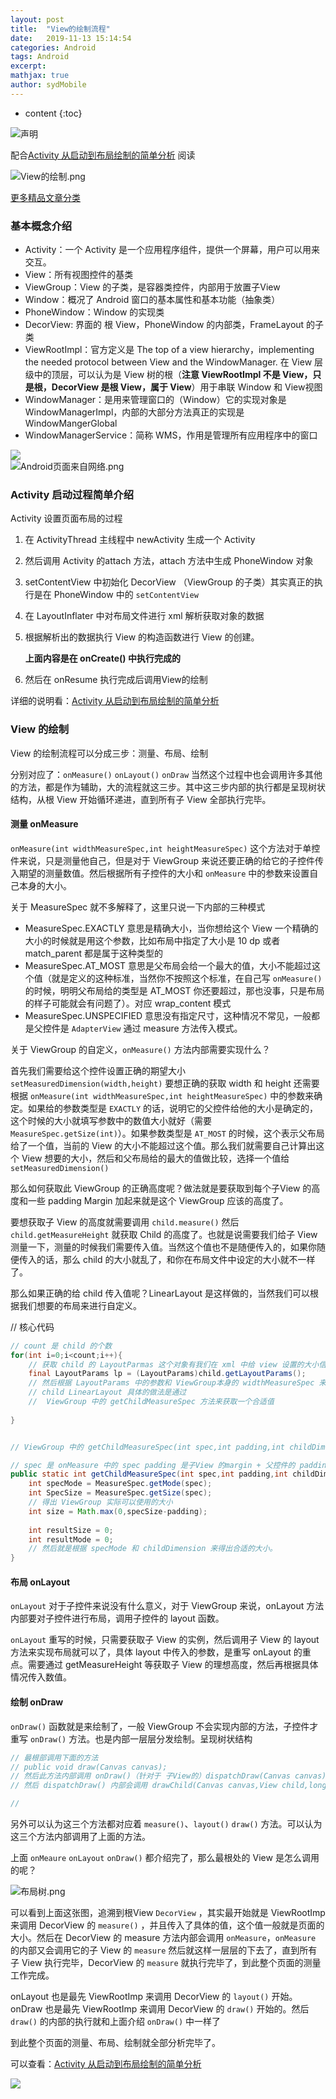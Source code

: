 ```yaml
---
layout: post
title:  "View的绘制流程"
date:   2019-11-13 15:14:54
categories: Android
tags: Android
excerpt: 
mathjax: true
author: sydMobile
---
```

* content
{:toc}
















![声明](https://user-gold-cdn.xitu.io/2019/5/22/16adf0c4dd3185d5?w=1080&h=237&f=png&s=1025845) 

配合[Activity 从启动到布局绘制的简单分析](https://blog.csdn.net/sydMobile/article/details/84941401) 阅读

![View的绘制.png](https://user-gold-cdn.xitu.io/2019/11/4/16e33ece2066db1c?w=1024&h=580&f=png&s=54527)  

[更多精品文章分类](https://mp.weixin.qq.com/s/B8DP0UMg1fup2_sJVtgjMw)

### 基本概念介绍

- Activity：一个 Activity 是一个应用程序组件，提供一个屏幕，用户可以用来交互。
- View：所有视图控件的基类
- ViewGroup：View 的子类，是容器类控件，内部用于放置子View
- Window：概况了 Android 窗口的基本属性和基本功能（抽象类）
- PhoneWindow：Window 的实现类
- DecorView: 界面的 根 View，PhoneWindow 的内部类，FrameLayout 的子类
- ViewRootImpl：官方定义是 The top of a view hierarchy，implementing the needed protocol between View and the WindowManager. 在 View 层级中的顶层，可以认为是 View 树的根（**注意 ViewRootImpl 不是 View，只是根，DecorView 是根 View，属于 View**）用于串联 Window 和 View视图
- WindowManager：是用来管理窗口的（Window）它的实现对象是 WindowManagerImpl，内部的大部分方法真正的实现是 WindowMangerGlobal
- WindowManagerService：简称 WMS，作用是管理所有应用程序中的窗口



![](F:\MyFile\myproject\MyGitHub\sydmobile.github.io\pic\以前\Android布局\Android页面来自网络.png)   
![Android页面来自网络.png](https://user-gold-cdn.xitu.io/2019/11/4/16e33ece208e2920?w=429&h=582&f=png&s=4619)



### Activity 启动过程简单介绍

Activity 设置页面布局的过程

1. 在 ActivityThread 主线程中 newActivity 生成一个 Activity

2. 然后调用 Activity 的attach 方法，attach 方法中生成 PhoneWindow 对象

3. setContentView 中初始化 DecorView （ViewGroup 的子类）其实真正的执行是在 PhoneWindow 中的 `setContentView`

4. 在 LayoutInflater 中对布局文件进行 xml 解析获取对象的数据

5. 根据解析出的数据执行 View 的构造函数进行 View 的创建。

   **上面内容是在 onCreate() 中执行完成的**

6. 然后在 onResume 执行完成后调用View的绘制

详细的说明看：[Activity 从启动到布局绘制的简单分析](https://blog.csdn.net/sydMobile/article/details/84941401) 

### View 的绘制

View 的绘制流程可以分成三步：测量、布局、绘制 

分别对应了：`onMeasure()` `onLayout()` `onDraw` 当然这个过程中也会调用许多其他的方法，都是作为辅助，大的流程就这三步。其中这三步内部的执行都是呈现树状结构，从根 View 开始循环递进，直到所有子 View 全部执行完毕。

#### 测量 onMeasure

`onMeasure(int widthMeasureSpec,int heightMeasureSpec)`  这个方法对于单控件来说，只是测量他自己，但是对于 ViewGroup 来说还要正确的给它的子控件传入期望的测量数值。然后根据所有子控件的大小和 `onMeasure` 中的参数来设置自己本身的大小。 

关于 MeasureSpec 就不多解释了，这里只说一下内部的三种模式

- MeasureSpec.EXACTLY 意思是精确大小，当你想给这个 View 一个精确的大小的时候就是用这个参数，比如布局中指定了大小是 10 dp 或者 match_parent 都是属于这种类型的
- MeasureSpec.AT_MOST 意思是父布局会给一个最大的值，大小不能超过这个值（就是定义的这种标准，当然你不按照这个标准，在自己写 `onMeasure()` 的时候，明明父布局给的类型是 AT_MOST 你还要超过，那也没事，只是布局的样子可能就会有问题了）。对应 wrap_content 模式
- MeasureSpec.UNSPECIFIED 意思没有指定尺寸，这种情况不常见，一般都是父控件是 `AdapterView` 通过 measure 方法传入模式。 

关于 ViewGroup 的自定义，`onMeasure()` 方法内部需要实现什么？

首先我们需要给这个控件设置正确的期望大小 `setMeasuredDimension(width,height)`  要想正确的获取 width 和 height 还需要根据 `onMeasure(int widthMeasureSpec,int heightMeasureSpec)`  中的参数来确定。如果给的参数类型是 `EXACTLY` 的话，说明它的父控件给他的大小是确定的，这个时候的大小就填写参数中的数值大小就好（需要 `MeasureSpec.getSize(int)`）。如果参数类型是 `AT_MOST` 的时候，这个表示父布局给了一个值，当前的 View 的大小不能超过这个值。那么我们就需要自己计算出这个 View 想要的大小，然后和父布局给的最大的值做比较，选择一个值给 `setMeasuredDimension()` 

那么如何获取此 ViewGroup 的正确高度呢？做法就是要获取到每个子View 的高度和一些 padding Margin 加起来就是这个 ViewGroup 应该的高度了。

要想获取子 View 的高度就需要调用 `child.measure()`  然后 `child.getMeasureHeight` 就获取 Child  的高度了。也就是说需要我们给子 View 测量一下，测量的时候我们需要传入值。当然这个值也不是随便传入的，如果你随便传入的话，那么 child 的大小就乱了，和你在布局文件中设定的大小就不一样了。

那么如果正确的给 child 传入值呢？LinearLayout 是这样做的，当然我们可以根据我们想要的布局来进行自定义。

// 核心代码

```java
// count 是 child 的个数
for(int i=0;i<count;i++){
    // 获取 child 的 LayoutParmas 这个对象有我们在 xml 中给 view 设置的大小信息
	final LayoutParams lp = (LayoutParams)child.getLayoutParams();
    // 然后根据 LayoutParams 中的参数和 ViewGroup本身的 widthMeasureSpec 来进行对比，选择一个合适的数值给
    // child LinearLayout 具体的做法是通过 
    //  ViewGroup 中的 getChildMeasureSpec 方法来获取一个合适值
    
}


// ViewGroup 中的 getChildMeasureSpec(int spec,int padding,int childDimension) 方法的实现代码

// spec 是 onMeasure 中的 spec padding 是子View 的margin + 父控件的 padding  childDimension 是子 View 在布局文件中给定的大小
public static int getChildMeasureSpec(int spec,int padding,int childDimension){
    int specMode = MeasureSpec.getMode(spec);
    int SpecSize = MeasureSpec.getSize(spec);
    // 得出 ViewGroup 实际可以使用的大小
    int size = Math.max(0,specSize-padding);
    
    int resultSize = 0;
    int resultMode = 0;
    // 然后就是根据 specMode 和 childDimension 来得出合适的大小。
}

```

#### 布局 onLayout

`onLayout` 对于子控件来说没有什么意义，对于 ViewGroup 来说，onLayout 方法内部要对子控件进行布局，调用子控件的 layout 函数。

`onLayout` 重写的时候，只需要获取子 View 的实例，然后调用子 View 的 layout 方法来实现布局就可以了，具体 layout 中传入的参数，是重写 onLayout 的重点。需要通过 getMeasureHeight 等获取子 View 的理想高度，然后再根据具体情况传入数值。

#### 绘制 onDraw

`onDraw()`  函数就是来绘制了，一般 ViewGroup 不会实现内部的方法，子控件才重写 `onDraw()` 方法。也是内部一层层分发绘制。呈现树状结构

```java
// 最根部调用下面的方法
// public void draw(Canvas canvas);
// 然后此方法内部调用 onDraw()（针对于 子View的）dispatchDraw(Canvas canvas) (主要是针对于 ViewGroup 的)
// 然后 dispatchDraw() 内部会调用 drawChild(Canvas canvas,View child,long drawingTime) 然后此方法内部会执行 draw 方法,就这样一层一层下去了。如果最终到了子View就会终止，因为子View dispatchDraw 方法体是空的。

//
```



另外可以认为这三个方法都对应着 `measure()`、`layout()` `draw()` 方法。可以认为这三个方法内部调用了上面的方法。



上面 `onMeaure` `onLayout` `onDraw()` 都介绍完了，那么最根处的 View 是怎么调用的呢？

![布局树.png](https://user-gold-cdn.xitu.io/2019/11/4/16e33ece20dc253b?w=1125&h=1179&f=png&s=58718)

可以看到上面这张图，追溯到根View `DecorView` ，其实最开始就是 ViewRootImp 来调用 DecorView  的 `measure()` ，并且传入了具体的值，这个值一般就是页面的大小。然后在 DecorView 的 measure 方法内部会调用 `onMeasure`，`onMeasure` 的内部又会调用它的子 View 的 `measure` 然后就这样一层层的下去了，直到所有子 View 执行完毕，DecorView 的 `measure` 就执行完毕了，到此整个页面的测量工作完成。

onLayout 也是最先 ViewRootImp 来调用 DecorView 的 `layout()` 开始。onDraw 也是最先 ViewRootImp 来调用 DecorView 的 `draw()` 开始的。然后 `draw()` 的内部的执行就和上面介绍 `onDraw()` 中一样了

到此整个页面的测量、布局、绘制就全部分析完毕了。



可以查看：[Activity 从启动到布局绘制的简单分析](https://blog.csdn.net/sydMobile/article/details/84941401) 

![](https://user-gold-cdn.xitu.io/2019/10/10/16db5064ec1e7b6d?w=1240&h=620&f=jpeg&s=145465)

